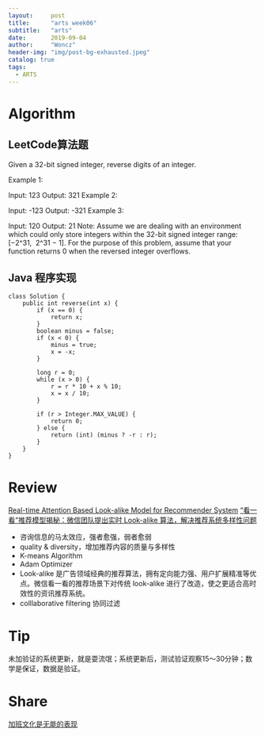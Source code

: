 ```yaml
---
layout:     post
title:      "arts week06"
subtitle:   "arts"
date:       2019-09-04
author:     "Woncz"
header-img: "img/post-bg-exhausted.jpeg"
catalog: true
tags:
  - ARTS
---
```


# Algorithm

## LeetCode算法题
Given a 32-bit signed integer, reverse digits of an integer.

Example 1:

Input: 123
Output: 321
Example 2:

Input: -123
Output: -321
Example 3:

Input: 120
Output: 21
Note:
Assume we are dealing with an environment which could only store integers within the 32-bit signed integer range: [−2^31,  2^31 − 1]. For the purpose of this problem, assume that your function returns 0 when the reversed integer overflows.


## Java 程序实现
```
class Solution {
    public int reverse(int x) {
        if (x == 0) {
            return x;
        }
        boolean minus = false;
        if (x < 0) {
            minus = true;
            x = -x;
        }

        long r = 0;
        while (x > 0) {
            r = r * 10 + x % 10;
            x = x / 10;
        }

        if (r > Integer.MAX_VALUE) {
            return 0;
        } else {
            return (int) (minus ? -r : r);
        }
    }
}
```

# Review
[Real-time Attention Based Look-alike Model for Recommender System](https://arxiv.org/pdf/1906.05022.pdf)
[“看一看”推荐模型揭秘：微信团队提出实时 Look-alike 算法，解决推荐系统多样性问题](https://www.infoq.cn/article/H_QCTELLCkexaYv5Im5j)
- 咨询信息的马太效应，强者愈强，弱者愈弱
- quality & diversity，增加推荐内容的质量与多样性
- K-means Algorithm
- Adam Optimizer
- Look-alike 是广告领域经典的推荐算法，拥有定向能力强、用户扩展精准等优点。微信看一看的推荐场景下对传统 look-alike 进行了改造，使之更适合高时效性的资讯推荐系统。
- colllaborative filtering 协同过滤


# Tip
未加验证的系统更新，就是耍流氓；系统更新后，测试验证观察15～30分钟；数学是保证，数据是验证。

# Share
[加班文化是无能的表现](https://www.jianshu.com/p/30f0ba50bce0)

